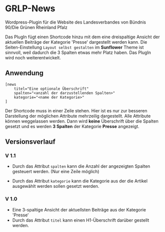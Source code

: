 GRLP-News
=========

Wordpress-Plugin für die Website des Landesverbandes von
Bündnis 90/Die Grünen Rheinland Pfalz

Das PlugIn fügt einen Shortcode hinzu mit dem eine dreispaltige Ansicht
der aktuellen Beiträge der Kategorie 'Presse' dargestellt werden kann.
Die Seiten-Einstellung `Layout selbst gestalten` im __Sunflower__ Theme
ist sinnvoll, weil dadurch die 3 Spalten etwas mehr Platz haben.
Das PlugIn wird noch weiterentwickelt.

Anwendung
---------

	[news 
		titel="Eine optionale Überschrift"
		spalten="<anzahl der darzustellenden Spalten>"
		kategorie="<name der Kategorie>"
	]

Der Shortcode muss in einer Zeile stehen. Hier ist es nur zur besseren
Darstellung der möglichen Attribute mehrzeilig dargestellt. Alle Attribute
können weggelassen werden. Dann wird __keine__ Überschrift über die Spalten
gesetzt und es werden __3 Spalten__ der Kategorie __Presse__ angezeigt.

Versionsverlauf
---------------

### V 1.1

- Durch das Attribut `spalten` kann die Anzahl der angezeigten Spalten
  gesteuert werden. (Nur eine Zeile möglich)

- Durch das Attribut `kategorie` kann die Kategorie aus der die Artikel
  ausgewählt werden sollen gesetzt werden.

### V 1.0

- Eine 3-spaltige Ansicht der aktuellsten Beiträge aus der Kategorie 'Presse'
- Durch das Attribut `titel` kann einen H1-Überschrift darüber gestellt werden.
